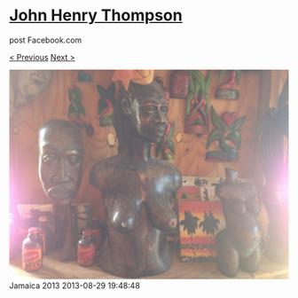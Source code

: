 # [John Henry Thompson](../README.md)
post Facebook.com

[< Previous](2013-08-29-12.md) [Next >](2013-08-29-14.md)

[![](../media/2013-08-29/Jamaica-2024.jpg)](../README.md)
Jamaica 2013
2013-08-29 19:48:48